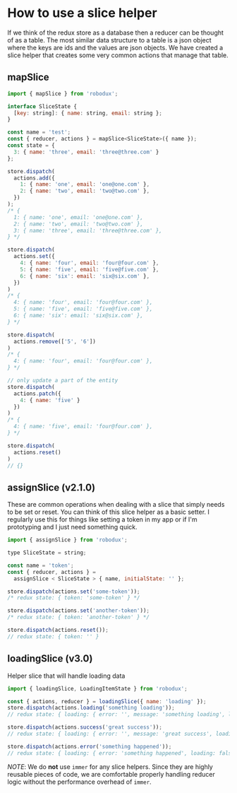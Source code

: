 # How to use a slice helper

If we think of the redux store as a database then a reducer can be thought of as
a table. The most similar data structure to a table is a json object where the
keys are ids and the values are json objects. We have created a slice helper
that creates some very common actions that manage that table.

## mapSlice

```js
import { mapSlice } from 'robodux';

interface SliceState {
  [key: string]: { name: string, email: string };
}

const name = 'test';
const { reducer, actions } = mapSlice<SliceState>({ name });
const state = {
  3: { name: 'three', email: 'three@three.com' }
};

store.dispatch(
  actions.add({
    1: { name: 'one', email: 'one@one.com' },
    2: { name: 'two', email: 'two@two.com' },
  })
);
/* {
  1: { name: 'one', email: 'one@one.com' },
  2: { name: 'two', email: 'two@two.com' },
  3: { name: 'three', email: 'three@three.com' },
} */

store.dispatch(
  actions.set({
    4: { name: 'four', email: 'four@four.com' },
    5: { name: 'five', email: 'five@five.com' },
    6: { name: 'six': email: 'six@six.com' },
  })
)
/* {
  4: { name: 'four', email: 'four@four.com' },
  5: { name: 'five', email: 'five@five.com' },
  6: { name: 'six': email: 'six@six.com' },
} */

store.dispatch(
  actions.remove(['5', '6'])
)
/* {
  4: { name: 'four', email: 'four@four.com' },
} */

// only update a part of the entity
store.dispatch(
  actions.patch({
    4: { name: 'five' }
  })
)
/* {
  4: { name: 'five', email: 'four@four.com' },
} */

store.dispatch(
  actions.reset()
)
// {}
```

## assignSlice (v2.1.0)

These are common operations when dealing with a slice that simply needs to be
set or reset. You can think of this slice helper as a basic setter. I regularly
use this for things like setting a token in my app or if I'm prototyping and I
just need something quick.

```js
import { assignSlice } from 'robodux';

type SliceState = string;

const name = 'token';
const { reducer, actions } =
  assignSlice < SliceState > { name, initialState: '' };

store.dispatch(actions.set('some-token'));
/* redux state: { token: 'some-token' } */

store.dispatch(actions.set('another-token'));
/* redux state: { token: 'another-token' } */

store.dispatch(actions.reset());
// redux state: { token: '' }
```

## loadingSlice (v3.0)

Helper slice that will handle loading data

```js
import { loadingSlice, LoadingItemState } from 'robodux';

const { actions, reducer } = loadingSlice({ name: 'loading' });
store.dispatch(actions.loading('something loading'));
// redux state: { loading: { error: '', message: 'something loading', loading: true, success: false } }

store.dispatch(actions.success('great success'));
// redux state: { loading: { error: '', message: 'great success', loading: false, success: true } }

store.dispatch(actions.error('something happened'));
// redux state: { loading: { error: 'something happened', loading: false, success: false } }
```

*NOTE*: We do **not** use `immer` for any slice helpers.  Since they are highly reusable pieces of code, we are comfortable properly handling reducer logic without the performance overhead of `immer`.